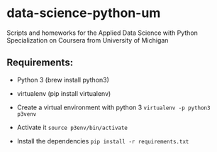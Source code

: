 # data-science-python-um
Scripts and homeworks for the Applied Data Science with Python Specialization on Coursera from University of Michigan

## Requirements:
- Python 3 (brew install python3)
- virtualenv (pip install virtualenv)

- Create a virtual environment with python 3
```virtualenv -p python3 p3venv```
- Activate it
```source p3env/bin/activate```

- Install the dependencies
```pip install -r requirements.txt```


